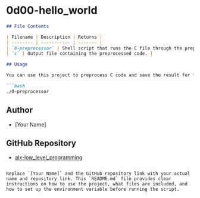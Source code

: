 # 0d00-hello_world

```markdown
## File Contents

| Filename | Description | Returns |
| -------- | ----------- | ------- |
| `0-preprocessor` | Shell script that runs the C file through the preprocessor and saves the result. |
| `c` | Output file containing the preprocessed code. |

## Usage

You can use this project to preprocess C code and save the result for further analysis or debugging.

```bash
./0-preprocessor
```

## Author

- [Your Name]

## GitHub Repository

- [alx-low_level_programming](https://github.com/yourusername/alx-low_level_programming)
```

Replace `[Your Name]` and the GitHub repository link with your actual name and repository link. This `README.md` file provides clear instructions on how to use the project, what files are included, and how to set up the environment variable before running the script.
